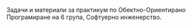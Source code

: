 Задачи и материали за практикум по Обектно-Ориентирано Програмиране на 6 група, Софтуерно инженерство.